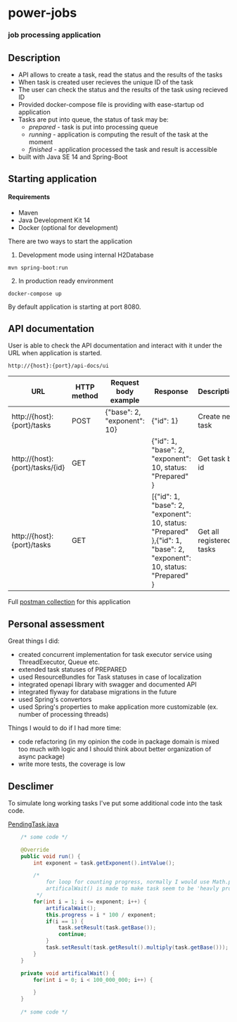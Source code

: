# power-jobs

### job processing application

## Description

- API allows to create a task, read the status and the results of the tasks
- When task is created user recieves the unique ID of the task
- The user can check the status and the results of the task using recieved ID
- Provided docker-compose file is providing with ease-startup od application
- Tasks are put into queue, the status of task may be:
    - _prepared_ - task is put into processing queue
    - _running_ - application is computing the result of the task at the moment
    - _finished_ - application processed the task and result is accessible
- built with Java SE 14 and Spring-Boot


## Starting application

#### Requirements

- Maven
- Java Development Kit 14
- Docker (optional for development)

There are two ways to start the application

1. Development mode using internal H2Database

```shell
mvn spring-boot:run
```

2. In production ready environment

```shell
docker-compose up
```

By default application is starting at port 8080.

## API documentation

User is able to check the API documentation and interact with it under the URL when application is started.

```
http://{host}:{port}/api-docs/ui
```
| URL                             | HTTP method | Request body example        | Response                                                                                                             | Description              |
|---------------------------------|-------------|-----------------------------|----------------------------------------------------------------------------------------------------------------------|--------------------------|
| http://{host}:{port}/tasks      | POST        | {"base": 2, "exponent": 10} | {"id": 1}                                                                                                            | Create new task          |
| http://{host}:{port}/tasks/{id} | GET         |                             | {"id": 1, "base": 2, "exponent": 10, status: "Prepared" }                                                            | Get task by id           |
| http://{host}:{port}/tasks      | GET         |                             | [{"id": 1, "base": 2, "exponent": 10, status: "Prepared" },{"id": 1, "base": 2, "exponent": 10, status: "Prepared" } | Get all registered tasks |


Full [postman collection](powerjobs.postman_collection.json) for this application

## Personal assessment

Great things I did:
- created concurrent implementation for task executor service using ThreadExecutor, Queue etc.
- extended task statuses of PREPARED
- used ResourceBundles for Task statuses in case of localization
- integrated openapi library with swagger and documented API
- integrated flyway for database migrations in the future
- used Spring's convertors
- used Spring's properties to make application more customizable (ex. number of processing threads)

Things I would to do if I had more time:
- code refactoring (in my opinion the code in package domain is mixed too much with logic and I should think about better organization of async package)
- write more tests, the coverage is low

## Desclimer

To simulate long working tasks I've put some additional code into the task code.

[PendingTask.java](src/main/java/com/github/siwonpawel/powerjobs/domain/PendingTask.java#L28-L51)
```java
    /* some code */

    @Override
    public void run() {
        int exponent = task.getExponent().intValue();

        /*
            for loop for counting progress, normally I would use Math.pow() or BigInteger.pow()
            artificalWait() is made to make task seem to be 'heavly processing'
         */
        for(int i = 1; i <= exponent; i++) {
            artificalWait();
            this.progress = i * 100 / exponent;
            if(i == 1) {
                task.setResult(task.getBase());
                continue;
            }
            task.setResult(task.getResult().multiply(task.getBase()));
        }
    }

    private void artificalWait() {
        for(int i = 0; i < 100_000_000; i++) {

        }
    }
    
    /* some code */
```